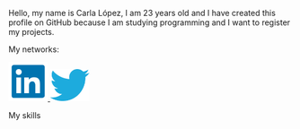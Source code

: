 Hello, my name is Carla López, I am 23 years old and I have created this profile on GitHub because I am studying programming and I want to register my projects. 

<p>My networks:</p> 
<a href = 'https://ar.linkedin.com/in/carlalopez164' target="_blank" ><img src = 'asses/ln.png' width=70 heigt = 70>

</a>
<a href = 'https://twitter.com/CarlaLopezDev' ><img src = 'asses/tw.png' width=70 heigt = 10>

</a>


My skills

<!---
carlalopez164/carlalopez164 is a ✨ special ✨ repository because its `README.md` (this file) appears on your GitHub profile.
You can click the Preview link to take a look at your changes.
--->
